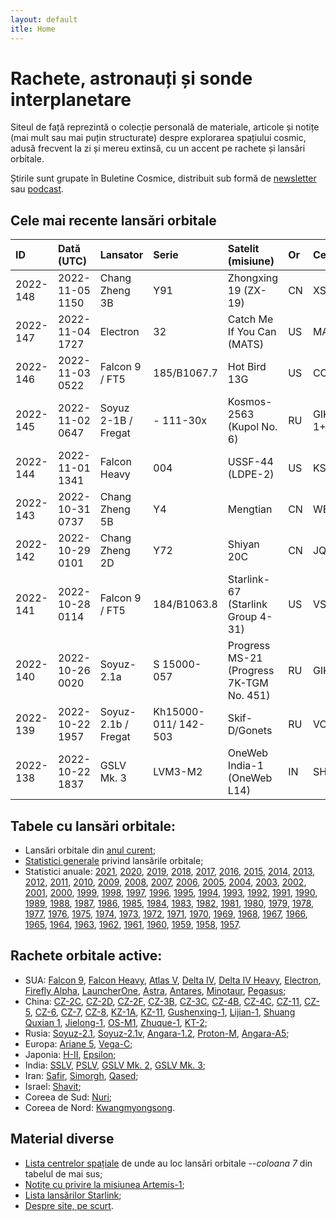 ```yaml
---
layout: default
itle: Home
---
```


# Rachete, astronauți și sonde interplanetare
Siteul de față reprezintă o colecție personală de materiale, articole și notițe (mai mult sau mai puțin structurate) despre explorarea spațiului cosmic, adusă frecvent la zi și mereu extinsă, cu un accent pe rachete și lansări orbitale.

Știrile sunt grupate în Buletine Cosmice, distribuit sub formă de [newsletter](https://buletin.parsec.ro/) sau [podcast](https://www.anchor.fm/buletin).

## Cele mai recente lansări orbitale

| ID       | Dată (UTC)      | Lansator            | Serie                | Satelit (misiune)                        | Or   | Centru       |
|:---------|:----------------|:--------------------|:---------------------|:-----------------------------------------|:-----|:-------------|
| 2022-148 | 2022-11-05 1150 | Chang Zheng 3B      | Y91                  | Zhongxing 19 (ZX-19)                     | CN   | XSC+LC2      |
| 2022-147 | 2022-11-04 1727 | Electron            | 32                   | Catch Me If You Can (MATS)               | US   | MAHIA+LC1B   |
| 2022-146 | 2022-11-03 0522 | Falcon 9 / FT5      | 185/B1067.7          | Hot Bird 13G                             | US   | CC+LC40      |
| 2022-145 | 2022-11-02 0647 | Soyuz 2-1B / Fregat | -            111-30x | Kosmos-2563 (Kupol No. 6)                | RU   | GIK-1+LC43/4 |
| 2022-144 | 2022-11-01 1341 | Falcon Heavy        | 004                  | USSF-44 (LDPE-2)                         | US   | KSC+LC39A    |
| 2022-143 | 2022-10-31 0737 | Chang Zheng 5B      | Y4                   | Mengtian                                 | CN   | WEN+LC101    |
| 2022-142 | 2022-10-29 0101 | Chang Zheng 2D      | Y72                  | Shiyan 20C                               | CN   | JQ+LC43/94   |
| 2022-141 | 2022-10-28 0114 | Falcon 9 / FT5      | 184/B1063.8          | Starlink-67 (Starlink Group 4-31)        | US   | VSFBS+SLC4E  |
| 2022-140 | 2022-10-26 0020 | Soyuz-2.1a          | S 15000-057          | Progress MS-21 (Progress 7K-TGM No. 451) | RU   | GIK-5+LC31   |
| 2022-139 | 2022-10-22 1957 | Soyuz-2.1b / Fregat | Kh15000-011/ 142-503 | Skif-D/Gonets                            | RU   | VOST+PU1S    |
| 2022-138 | 2022-10-22 1837 | GSLV Mk. 3          | LVM3-M2              | OneWeb India-1 (OneWeb L14)              | IN   | SHAR+SLP     |


## Tabele cu lansări orbitale:
- Lansări orbitale din [anul curent](y/2022);
- [Statistici generale](y/totalorbital) privind lansările orbitale;
- Statistici anuale: [2021](y/2021), [2020](y/2020), [2019](y/2019), [2018](y/2018), [2017](y/2017), [2016](y/2016), [2015](y/2015), [2014](y/2014), [2013](y/2013), [2012](y/2012), [2011](y/2011), [2010](y/2010), [2009](y/2009), [2008](y/2008), [2007](y/2007), [2006](y/2006), [2005](y/2005), [2004](y/2004), [2003](y/2003), [2002](y/2002), [2001](y/2001), [2000](y/2000), [1999](y/1999), [1998](y/1998), [1997](y/1997), [1996](y/1996), [1995](y/1995), [1994](y/1994), [1993](y/1993), [1992](y/1992), [1991](y/1991), [1990](y/1990), [1989](y/1989), [1988](y/1988), [1987](y/1987), [1986](y/1986), [1985](y/1985), [1984](y/1984), [1983](y/1983), [1982](y/1982), [1981](y/1981), [1980](y/1980), [1979](y/1979), [1978](y/1978), [1977](y/1977), [1976](y/1976), [1975](y/1975), [1974](y/1974), [1973](y/1973), [1972](y/1972), [1971](y/1971), [1970](y/1970), [1969](y/1969), [1968](y/1968), [1967](y/1967), [1966](y/1966), [1965](y/1965), [1964](y/1964), [1963](y/1963), [1962](y/1962), [1961](y/1961), [1960](y/1960), [1959](y/1959), [1958](y/1958), [1957](y/1957).

## Rachete orbitale active:
- SUA: [Falcon 9](r/falcon9), [Falcon Heavy](r/falconh), [Atlas V](r/atlasv), [Delta IV](r/delta4), [Delta IV Heavy](r/delta4h), [Electron](r/electron), [Firefly Alpha](r/fireflya), [LauncherOne](r/launcherone), [Astra](r/astra), [Antares](r/antares), [Minotaur](r/minotaur), [Pegasus](r/pegasus);
- China: [CZ-2C](r/cz2c), [CZ-2D](r/cz2d), [CZ-2F](r/cz2f), [CZ-3B](r/cz3b), [CZ-3C](r/cz3c), [CZ-4B](r/cz4b), [CZ-4C](r/cz4c), [CZ-11](r/cz11), [CZ-5](r/cz5), [CZ-6](r/cz6), [CZ-7](r/cz7), [CZ-8](r/cz8), [KZ-1A](r/kz1a), [KZ-11](r/kz11), [Gushenxing-1](r/gushenxing), [Lijian-1](r/lijian), [Shuang Quxian 1](r/sq1), [Jielong-1](r/jielong), [OS-M1](r/osm1), [Zhuque-1](r/zhuque1), [KT-2](r/kt2);
- Rusia: [Soyuz-2.1](r/soyuz21), [Soyuz-2.1v](r/soyuz21v), [Angara-1.2](r/angara12), [Proton-M](r/protonm), [Angara-A5](r/angaraa5);
- Europa: [Ariane 5](r/ariane5), [Vega-C](r/vegac);
- Japonia: [H-II](r/hii), [Epsilon](r/epsilon);
- India: [SSLV](r/sslv), [PSLV](r/pslv), [GSLV Mk. 2](r/gslvmk2), [GSLV Mk. 3](r/gslvmk3);
- Iran: [Safir](r/safir), [Simorgh](r/simorgh), [Qased](r/qased);
- Israel: [Shavit](r/shavit);
- Coreea de Sud: [Nuri](r/nuri);
- Coreea de Nord: [Kwangmyongsong](r/kwangmyongsong).

## Material diverse
- [Lista centrelor spațiale](v/legenda) de unde au loc lansări orbitale --*coloana 7* din tabelul de mai sus;
- [Notițe cu privire la misiunea Artemis-1](v/artemis1);
- [Lista lansărilor Starlink](v/starlink);
- [Despre site, pe scurt](/about).

